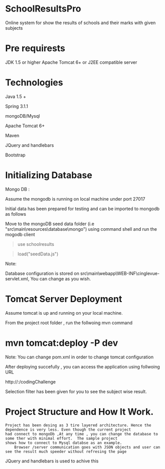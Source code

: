SchoolResultsPro
================
Online system for show the results of schools and their marks with 
given  subjects


Pre requirests
==============
  JDK 1.5 or higher
  Apache Tomcat 6+ or J2EE compatible server
  
 
Technologies
===========
Java 1.5 +

Spring 3.1.1

mongoDB/Mysql

Apache Tomcat 6+

Maven 

JQuery and handlebars

Bootstrap


Initializing Database
=====================

Mongo DB : 

 Assume the mongodb is running on local machine under port 27017
 
 Initial data has been prepared for testing and can be imported to mongodb as follows
 
 Move to the mongoDB seed data folder (i.e "src\main\resources\database\mongo") using  command shell and run the mogodb client
 
 >use schoolresults
 
 >load("seedData.js")
 
 Note:
 
   Database configuration is stored on src\main\webapp\WEB-INF\cinglevue-servlet.xml, You can change as you wish.
   
Tomcat Server Deployment
========================

   Assume tomcat is up and running on your local machine.
   
   From the project root folder , run the follwoing mvn command 
   
   # mvn tomcat:deploy -P dev
   
   Note: You can change pom.xml in order to change  tomcat configuration 

   After deploying succefully , you can access the application using follwoing URL
   
   http://<yourTomcatHost>:<port>/codingChallenge
   
   Selection filter has been given for you to see the subject wise result.
   
   Project Structure and How It Work.
   =================================

    Project has been desing as 3 tire layered architecture. Hence the dependence is very less. Even though the current project
    had connect to mongoDb ,At any time , you can change the database to some ther with minimal effort.  The sample project 
    shows how to connect to Mysql databse as an example.
        Browser /server communication goes with JSON objects and user can see the result much speeder without refresing the page
   JQuery and handlebars  is used to achive this
   
   


  
  
